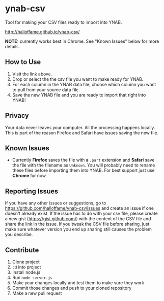 # ynab-csv


Tool for making your CSV files ready to import into YNAB. 

http://halloffame.github.io/ynab-csv/

**NOTE:** currently works best in Chrome. See "Known Issues" below for more details.


## How to Use

1. Visit the link above.
2. Drop or select the the csv file you want to make ready for YNAB.
3. For each column in the YNAB data file, choose which column you want to pull from your source data file.
4. Save the new YNAB file and you are ready to import that right into YNAB!

## Privacy

Your data never leaves your computer. All the processing happens locally. This is part of the reason Firefox and Safari have issues saving the new file.


## Known Issues

* Currently **Firefox** saves the file with a `.part` extension and **Safari** save the file with the filename as `Unknown`. You will probably need to rename these files before importing them into YNAB. For best support just use **Chrome** for now.

## Reporting Issues

If you have any other issues or suggestions, go to https://github.com/halloffame/ynab-csv/issues and create an issue if one doesn't already exist. If the issue has to do with your csv file, please create a new gist (https://gist.github.com/) with the content of the CSV file and share the link in the issue. If you tweak the CSV file before sharing, just make sure whatever version you end up sharing still causes the problem you describe.

## Contribute

1. Clone project
2. `cd` into project
3. Install node.js
4. Run `node server.js`
5. Make your changes locally and test them to make sure they work
6. Commit those changes and push to your cloned repository
7. Make a new pull request

